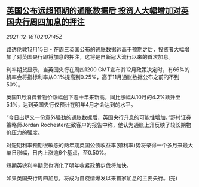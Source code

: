 <!--1639621863000-->
[英国公布远超预期的通胀数据后 投资人大幅增加对英国央行周四加息的押注](https://cn.reuters.com/article/uk-inflation-boe-rate-1216-idCNKBS2IV05U)
------

<div><i>2021-12-16T02:07:45Z</i></div><p>路透伦敦12月15日 - 在周三英国公布的通胀数据远高于预期之后，投资者大幅增加了对英国央行即将加息的押注，这将是自新冠大流行以来的首次加息。</p><p>利率期货显示，当英国央行在周四1200 GMT宣布其12月政策决定时，有66%的机率会将指标利率从0.1%提高到0.25%，高于11月通胀数据公布之前的不到50%。</p><p>英国11月消费者物价涨幅创下逾十年来新高，同比涨幅从10月的4.2%跃升至5.1%，达到英国央行仅预计在明年4月才会达到的水平。</p><p>“今日出炉又一份意外强劲的通胀数据后，英国央行升息的可能性增加。”野村证券策略师Jordan Rochester在致客户的报告中称，他认为通胀上升反映了较长期物价压力的强度。</p><p>对短期利率预期很敏感的两年期英国公债收益率(殖利率)势将录得一个多月来最大单日涨幅，日内上涨逾6个基点，至0.50%。</p><p>短期英镑利率期货也消化了明年收紧政策步伐将加快。</p><p>如果英国央行周四加息，将成为自疫情爆发以来首家加息的主要央行。(完)</p>
